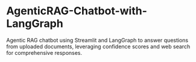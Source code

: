 # AgenticRAG-Chatbot-with-LangGraph
Agentic RAG chatbot using Streamlit and LangGraph to answer questions from uploaded documents, leveraging confidence scores and web search for comprehensive responses.
